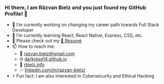 ### Hi there, I am Răzvan Bielz and you just found my GitHub Profile! 👋

<!--
**darkresq14/darkresq14** is a ✨ _special_ ✨ repository because its `README.md` (this file) appears on your GitHub profile.

Here are some ideas to get you started:
- 😄 Pronouns: ...
- 👯 I’m looking to collaborate on ...
- 🤔 I’m looking for help with ...
- 💬 Ask me about ...
-->

- 🔭 I’m currently working on changing my career path towards Full Stack Developer
- 🌱 I’m currently learning React, React Native, Express, CSS, etc.
- 💬 Please check out my [:link: Résumé](https://drive.google.com/file/d/1PzC6uF_nU7XKHkipFm2x_SLR8rsHV6CH/view?usp=sharing)  
- 📫 How to reach me: 
  - :e-mail: razvan.bielz@gmail.com
  - :globe_with_meridians: [darkresq14.github.io](https://darkresq14.github.io/)
  - :bust_in_silhouette: [rbielz.info](https://rbielz.info/)
  - :white_check_mark: [linkedin.com/in/razvan-bielz/](https://www.linkedin.com/in/razvan-bielz/)
- ⚡ Fun fact: I am also interested in Cybersecurity and Ethical Hacking
